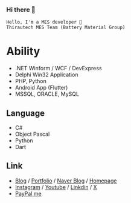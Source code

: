 ### Hi there 👋

```
Hello, I'm a MES developer 🌙
Thirautech MES Team (Battery Material Group)
```

# Ability
 
- .NET Winform / WCF / DevExpress  
- Delphi Win32 Application  
- PHP, Python 
- Android App (Flutter)
- MSSQL, ORACLE, MySQL 

## Language

- C#
- Object Pascal
- Python
- Dart

## Link

- [Blog](https://skshpapa80-diary.blogspot.com/) / [Portfolio](https://skshpapa80-diary.blogspot.com/p/portfolio.html) / [Naver Blog](https://blog.naver.com/skshpapa80/) / [Homepage](https://skshpapa80.github.io/)
- [Instagram](https://www.instagram.com/skshpapa80/) / [Youtube](https://www.youtube.com/channel/UCok-8nABbWVkBvuwCqTjDbg) / [Linkdin](https://www.linkedin.com/in/skshpapa80/) / [X](https://twitter.com/skshpapa80)
- [PayPal me](https://paypal.me/skshpapa80?country.x=KR&locale.x=ko_KR)
